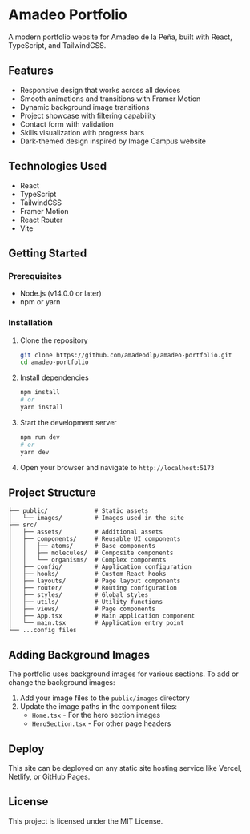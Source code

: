 # Amadeo Portfolio

A modern portfolio website for Amadeo de la Peña, built with React, TypeScript, and TailwindCSS.

## Features

- Responsive design that works across all devices
- Smooth animations and transitions with Framer Motion
- Dynamic background image transitions
- Project showcase with filtering capability
- Contact form with validation
- Skills visualization with progress bars
- Dark-themed design inspired by Image Campus website

## Technologies Used

- React
- TypeScript
- TailwindCSS
- Framer Motion
- React Router
- Vite

## Getting Started

### Prerequisites

- Node.js (v14.0.0 or later)
- npm or yarn

### Installation

1. Clone the repository
   ```bash
   git clone https://github.com/amadeodlp/amadeo-portfolio.git
   cd amadeo-portfolio
   ```

2. Install dependencies
   ```bash
   npm install
   # or
   yarn install
   ```

3. Start the development server
   ```bash
   npm run dev
   # or
   yarn dev
   ```

4. Open your browser and navigate to `http://localhost:5173`

## Project Structure

```
├── public/             # Static assets
│   └── images/         # Images used in the site
├── src/
│   ├── assets/         # Additional assets 
│   ├── components/     # Reusable UI components
│   │   ├── atoms/      # Base components
│   │   ├── molecules/  # Composite components
│   │   └── organisms/  # Complex components
│   ├── config/         # Application configuration
│   ├── hooks/          # Custom React hooks
│   ├── layouts/        # Page layout components
│   ├── router/         # Routing configuration
│   ├── styles/         # Global styles
│   ├── utils/          # Utility functions
│   ├── views/          # Page components
│   ├── App.tsx         # Main application component
│   └── main.tsx        # Application entry point
└── ...config files
```

## Adding Background Images

The portfolio uses background images for various sections. To add or change the background images:

1. Add your image files to the `public/images` directory
2. Update the image paths in the component files:
   - `Home.tsx` - For the hero section images
   - `HeroSection.tsx` - For other page headers

## Deploy

This site can be deployed on any static site hosting service like Vercel, Netlify, or GitHub Pages.

## License

This project is licensed under the MIT License.
